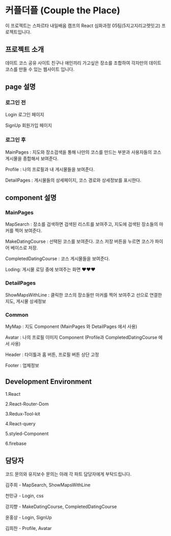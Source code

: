 # 커플더플 (Couple the Place)

이 프로젝트는 스파르타 내일배움 캠프의 React 심화과정 05팀(5지고지리고렛잇고) 프로젝트입니다.

## 프로젝트 소개
데이트 코스 공유 사이트
친구나 애인끼리 가고싶은 장소를 조합하여 각자만의 데이트 코스를 만들 수 있는 웹사이트 입니다.

## page 설명

### 로그인 전
Login 로그인 페이지

SignUp 회원가입 페이지

### 로그인 후
MainPages : 지도와 장소검색을 통해 나만의 코스를 만드는 부분과 사용자들의 코스 게시물을 종합해서 보여준다.

Profile : 나의 프로필과 내 게시물들을 보여준다.

DetailPages : 게시물들의 상세페이지, 코스 경로와 상세정보를 표시한다.

## component 설명
### MainPages
MapSearch : 장소를 검색하면 검색된 리스트를 보여주고, 지도에 검색된 장소들의 마커를 찍어 보여준다.

MakeDatingCourse : 선택된 코스를 보여준다. 코스 저장 버튼을 누르면 코스가 파이어 베이스로 저장.

CompletedDatingCourse : 코스 게시물들을 보여준다.

Loding: 게시물 로딩 중에 보여주는 화면 ❤❤❤

### DetailPages
ShowMapsWithLine : 클릭한 코스의 장소들만 마커를 찍어 보여주고 선으로 연결한 지도, 게시물 상세정보

### Common
MyMap : 지도 Component  (MainPages 와 DetailPages 에서 사용)

Avatar : 나의 프로필 이미지 Component (Profile과 CompletedDatingCourse 에서 사용)

Header : 타이틀과 홈 버튼, 프로필 버튼 상단 고정

Footer : 업체정보

## Development Environment
1.React

2.React-Router-Dom

3.Redux-Tool-kit

4.React-query

5.styled-Component

6.firebase


## 담당자
코드 문의와 유지보수 문의는 아래 각 파트 담당자에게 부탁드립니다.

김주희 - MapSearch, ShowMapsWithLine

천민규 - Login, css

강지향 - MakeDatingCourse, CompletedDatingCourse

윤홍상 - Login, SignUp

김희찬 - Profile, Avatar
